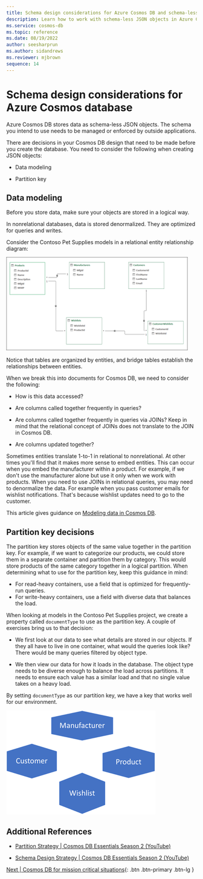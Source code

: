 ```yaml
---
title: Schema design considerations for Azure Cosmos DB and schema-less JSON objects
description: Learn how to work with schema-less JSON objects in Azure Cosmos database and about schema design considerations.
ms.service: cosmos-db
ms.topic: reference
ms.date: 08/19/2022
author: seesharprun
ms.author: sidandrews
ms.reviewer: mjbrown
sequence: 14
---
```


# Schema design considerations for Azure Cosmos database

Azure Cosmos DB stores data as schema-less JSON objects. The schema you intend to use needs to be managed or enforced by outside applications.

There are decisions in your Cosmos DB design that need to be made before you create the database. You need to consider the following when creating JSON objects:

- Data modeling

- Partition key

## Data modeling

Before you store data, make sure your objects are stored in a logical way.

In nonrelational databases, data is stored denormalized. They are optimized for queries and writes.

Consider the Contoso Pet Supplies models in a relational entity relationship diagram:

![Diagram that shows the Contoso Pet Supplies relational database model.](./media/schema-considerations/contoso-pet-supplies-relational-database-model.png)

Notice that tables are organized by entities, and bridge tables establish the relationships between entities.

When we break this into documents for Cosmos DB, we need to consider the following:

- How is this data accessed?

- Are columns called together frequently in queries?

- Are columns called together frequently in queries via JOINs? Keep in mind that the relational concept of JOINs does not translate to the JOIN in Cosmos DB.

- Are columns updated together?

Sometimes entities translate 1-to-1 in relational to nonrelational. At other times you'll find that it makes more sense to embed entities. This can occur when you embed the manufacturer within a product. For example, if we don't use the manufacturer alone but use it only when we work with products. When you need to use JOINs in relational queries, you may need to denormalize the data. For example when you pass customer emails for wishlist notifications. That's because wishlist updates need to go to the customer.

This article gives guidance on [Modeling data in Cosmos DB](https://docs.microsoft.com/azure/cosmos-db/sql/modeling-data).

## Partition key decisions

The partition key stores objects of the same value together in the partition key. For example, if we want to categorize our products, we could store them in a separate container and partition them by category. This would store products of the same category together in a logical partition. When determining what to use for the partition key, keep this guidance in mind:

- For read-heavy containers, use a field that is optimized for frequently-run queries.
- For write-heavy containers, use a field with diverse data that balances the load.

When looking at models in the Contoso Pet Supplies project, we create a property called `documentType` to use as the partition key. A couple of exercises bring us to that decision:

- We first look at our data to see what details are stored in our objects. If they all have to live in one container, what would the queries look like? There would be many queries filtered by object type.

- We then view our data for how it loads in the database. The object type needs to be diverse enough to balance the load across partitions. It needs to ensure each value has a similar load and that no single value takes on a heavy load.

By setting `documentType` as our partition key, we have a key that works well for our environment.

![Diagram showing the Contoso Pet Supplies partitions.](./media/schema-considerations/contoso-pet-supplies-partitions.png)

## Additional References

- [Partition Strategy | Cosmos DB Essentials Season 2 (YouTube)](https://www.youtube.com/watch?v=QLgK8yhKd5U)

- [Schema Design Strategy | Cosmos DB Essentials Season 2 (YouTube)](https://www.youtube.com/watch?v=bKDaL-GRSAM)

[Next &#124; Cosmos DB for mission critical situations](mission-critical-situations-for-cosmos-db.md){: .btn .btn-primary .btn-lg }
